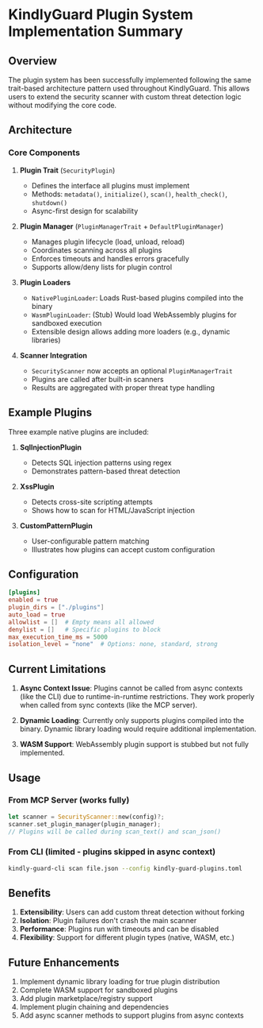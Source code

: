 # KindlyGuard Plugin System Implementation Summary

## Overview
The plugin system has been successfully implemented following the same trait-based architecture pattern used throughout KindlyGuard. This allows users to extend the security scanner with custom threat detection logic without modifying the core code.

## Architecture

### Core Components

1. **Plugin Trait** (`SecurityPlugin`)
   - Defines the interface all plugins must implement
   - Methods: `metadata()`, `initialize()`, `scan()`, `health_check()`, `shutdown()`
   - Async-first design for scalability

2. **Plugin Manager** (`PluginManagerTrait` + `DefaultPluginManager`)
   - Manages plugin lifecycle (load, unload, reload)
   - Coordinates scanning across all plugins
   - Enforces timeouts and handles errors gracefully
   - Supports allow/deny lists for plugin control

3. **Plugin Loaders**
   - `NativePluginLoader`: Loads Rust-based plugins compiled into the binary
   - `WasmPluginLoader`: (Stub) Would load WebAssembly plugins for sandboxed execution
   - Extensible design allows adding more loaders (e.g., dynamic libraries)

4. **Scanner Integration**
   - `SecurityScanner` now accepts an optional `PluginManagerTrait`
   - Plugins are called after built-in scanners
   - Results are aggregated with proper threat type handling

## Example Plugins

Three example native plugins are included:

1. **SqlInjectionPlugin**
   - Detects SQL injection patterns using regex
   - Demonstrates pattern-based threat detection

2. **XssPlugin**  
   - Detects cross-site scripting attempts
   - Shows how to scan for HTML/JavaScript injection

3. **CustomPatternPlugin**
   - User-configurable pattern matching
   - Illustrates how plugins can accept custom configuration

## Configuration

```toml
[plugins]
enabled = true
plugin_dirs = ["./plugins"]
auto_load = true
allowlist = []  # Empty means all allowed
denylist = []   # Specific plugins to block
max_execution_time_ms = 5000
isolation_level = "none"  # Options: none, standard, strong
```

## Current Limitations

1. **Async Context Issue**: Plugins cannot be called from async contexts (like the CLI) due to runtime-in-runtime restrictions. They work properly when called from sync contexts (like the MCP server).

2. **Dynamic Loading**: Currently only supports plugins compiled into the binary. Dynamic library loading would require additional implementation.

3. **WASM Support**: WebAssembly plugin support is stubbed but not fully implemented.

## Usage

### From MCP Server (works fully)
```rust
let scanner = SecurityScanner::new(config)?;
scanner.set_plugin_manager(plugin_manager);
// Plugins will be called during scan_text() and scan_json()
```

### From CLI (limited - plugins skipped in async context)
```bash
kindly-guard-cli scan file.json --config kindly-guard-plugins.toml
```

## Benefits

1. **Extensibility**: Users can add custom threat detection without forking
2. **Isolation**: Plugin failures don't crash the main scanner
3. **Performance**: Plugins run with timeouts and can be disabled
4. **Flexibility**: Support for different plugin types (native, WASM, etc.)

## Future Enhancements

1. Implement dynamic library loading for true plugin distribution
2. Complete WASM support for sandboxed plugins
3. Add plugin marketplace/registry support
4. Implement plugin chaining and dependencies
5. Add async scanner methods to support plugins from async contexts